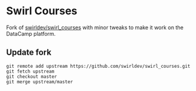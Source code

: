 # Swirl Courses

Fork of [swirldev/swirl_courses](https://www.github.com/swirldev/swirl_courses) with minor tweaks to make it work on the DataCamp platform.

## Update fork

```
git remote add upstream https://github.com/swirldev/swirl_courses.git
git fetch upstream
git checkout master
git merge upstream/master
```



